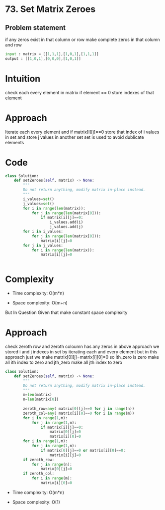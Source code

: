 # 73. Set Matrix Zeroes

## Problem statement

if any zeros exist in that column or row make complete zeros in that column and row

```python
input : matrix = [[1,1,1],[1,0,1],[1,1,1]]
output : [[1,0,1],[0,0,0],[1,0,1]]
```

# Intuition

check each every element in matrix  if element == 0 store indexes of that element 

# Approach
Iterate each every element and if matrix[i][j]==0 store that index of i values in set and store j values in another set 
set is used to avoid dublicate elements



# Code

```python []
class Solution:
    def setZeroes(self, matrix) -> None:
        """
        Do not return anything, modify matrix in-place instead.
        """
        i_values=set()
        j_values=set()
        for i in range(len(matrix)):
            for j in range(len(matrix[0])):
                if matrix[i][j]==0:
                    i_values.add(i)
                    j_values.add(j)
        for i in i_values:
            for j in range(len(matrix[0])):
                matrix[i][j]=0
        for j in j_values:
            for i in range(len(matrix)):
                matrix[i][j]=0
             
```

# Complexity
- Time complexity:
O(m*n)


- Space complexity:
O(m+n)

But In Question Given that make constant space complexity


# Approach
check zeroth row and zeroth coloumn has any zeros 
in above approach we stored i and j indexes in set by iterating each and every element but in this approach just we make matrix[0][j]=matrix[i][0]=0 
so ith_zero is zero make all ith index to zero and jth_zero make all jth index to zero

```python
class Solution:
    def setZeroes(self, matrix) -> None:
        """
        Do not return anything, modify matrix in-place instead.
        """
        m=len(matrix)
        n=len(matrix[0])
        
        zeroth_row=any( matrix[0][j]==0 for j in range(n))
        zeroth_col=any( matrix[i][0]==0 for i in range(m))
        for i in range(1,m):
            for j in range(1,n):
                if matrix[i][j]==0:
                    matrix[0][j]=0
                    matrix[i][0]=0
        for i in range(1,m):
            for j in range(1,n):
                if matrix[0][j]==0 or matrix[i][0]==0:
                    matrix[i][j]=0
        if zeroth_row:
            for j in range(n):
                matrix[0][j]=0
        if zeroth_col:
            for i in range(m):
                matrix[i][0]=0

```

- Time complexity:
O(m*n)


- Space complexity:
O(1)